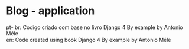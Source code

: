 # Blog - application
pt- br: Codigo criado com base no livro Django 4  By example by Antonio Méle</br>
en: Code created using book Django 4  By example by Antonio Méle
